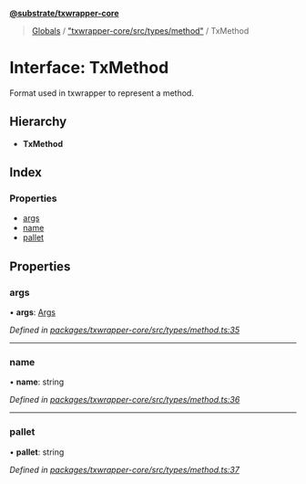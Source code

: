 **[@substrate/txwrapper-core](../README.md)**

> [Globals](../globals.md) / ["txwrapper-core/src/types/method"](../modules/_txwrapper_core_src_types_method_.md) / TxMethod

# Interface: TxMethod

Format used in txwrapper to represent a method.

## Hierarchy

* **TxMethod**

## Index

### Properties

* [args](_txwrapper_core_src_types_method_.txmethod.md#args)
* [name](_txwrapper_core_src_types_method_.txmethod.md#name)
* [pallet](_txwrapper_core_src_types_method_.txmethod.md#pallet)

## Properties

### args

•  **args**: [Args](../modules/_txwrapper_core_src_types_method_.md#args)

*Defined in [packages/txwrapper-core/src/types/method.ts:35](https://github.com/paritytech/txwrapper-core/blob/2862592/packages/txwrapper-core/src/types/method.ts#L35)*

___

### name

•  **name**: string

*Defined in [packages/txwrapper-core/src/types/method.ts:36](https://github.com/paritytech/txwrapper-core/blob/2862592/packages/txwrapper-core/src/types/method.ts#L36)*

___

### pallet

•  **pallet**: string

*Defined in [packages/txwrapper-core/src/types/method.ts:37](https://github.com/paritytech/txwrapper-core/blob/2862592/packages/txwrapper-core/src/types/method.ts#L37)*
